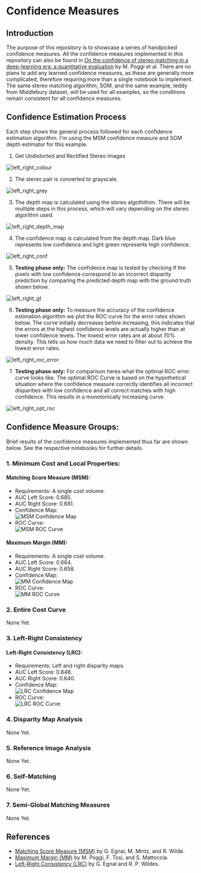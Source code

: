 # Confidence Measures

## Introduction
The purpose of this repository is to showcase a series of handpicked confidence measures. All the confidence measures implemented in this repository can also be found in [On the confidence of stereo matching in a deep-learning era: a quantitative evaluation](https://arxiv.org/abs/2101.00431) by M. Poggi et al. There are no plans to add any learned confidence measures, as these are generally more complicated, therefore requiring more than a single notebook to implement. The same stereo matching algorithm, SGM, and the same example, teddy from Middlebury dataset, will be used for all examples, so the conditions remain consistent for all confidence measures. 

## Confidence Estimation Process
Each step shows the general process followed for each confidence estimation algorithm. I'm using the MSM confidence measure and SGM depth estimator for this example. 


1. Get Undistorted and Rectified Stereo Images

![left_right_colour](teddy/left_right_colour.png)

2. The stereo pair is converted to grayscale.

![left_right_grey](teddy/left_right_grey.png)

3. The depth map is calculated using the stereo algothithim. There will be multiple steps in this process, which will vary depending on the stereo algorithm used.

![left_right_depth_map](teddy/left_right_depth_map.png)

4. The confidence map is calculated from the depth map. Dark blue represents low confidence and light green represents high confidence.

![left_right_conf](teddy/left_right_conf.png)

5. **Testing phase only:** The confidence map is tested by checking if the pixels with low confidence correspond to an incorrect disparity prediction by comparing the predicted depth map with the ground truth shown below.

![left_right_gt](teddy/left_right_gt.png)

6. **Testing phase only:** To measure the accuracy of the confidence estimation algorithm we plot the ROC curve for the error rates shown below. The curve initially decreases before increasing, this indicates that the errors at the highest confidence levels are actually higher than at lower confidence levels. The lowest error rates are at about 70% density. This tells us how much data we need to filter out to achieve the lowest error rates. 

![left_right_roc_error](teddy/left_right_roc_error.png)

7. **Testing phase only:** For comparison heres what the optimal ROC error curve looks like. The optimal ROC Curve is based on the hypothetical situation where the confidence measure correctly identifies all incorrect disparities with low confidence and all correct matches with high confidence. This results in a monotonically increasing curve.

![left_right_opt_roc](teddy/left_right_opt_roc.png)



## Confidence Measure Groups:
Brief results of the confidence measures implemented thus far are shown below. See the respective notebooks for further details.

### 1. Minimum Cost and Local Properties:
#### Matching Score Measure (MSM):

- Requirements: A single cost volume.     
- AUC Left Score: 0.685.   
- AUC Right Score: 0.681.    
- Confidence Map:  
  ![MSM Confidence Map](./figures/msm_confidence_map.png)
- ROC Curve:  
  ![MSM ROC Curve](./figures/msm_roc_curve.png)

#### Maximum Margin (MM):

- Requirements: A single cost volume.     
- AUC Left Score: 0.664.   
- AUC Right Score: 0.658.    
- Confidence Map:  
  ![MM Confidence Map](./figures/mm_confidence_map.png)
- ROC Curve:  
  ![MM ROC Curve](./figures/mm_roc_curve.png)

### 2. Entire Cost Curve
None Yet.

### 3. Left-Right Consistency
#### Left-Right Consistency (LRC):

- Requirements: Left and right disparity maps.     
- AUC Left Score: 0.648.   
- AUC Right Score: 0.640.    
- Confidence Map:  
  ![LRC Confidence Map](./figures/lrc_confidence_map.png)
- ROC Curve:  
  ![LRC ROC Curve](./figures/lrc_roc_curve.png)

### 4. Disparity Map Analysis
None Yet.

### 5. Reference Image Analysis
None Yet.

### 6. Self-Matching
None Yet.

### 7. Semi-Global Matching Measures
None Yet.




## References
* [Matching Score Measure (MSM)](http://www.cse.yorku.ca/~wildes/wildesVI02.pdf) by G. Egnal, M. Mintz, and R. Wilde.
* [Maximum Margin (MM)](http://vision.deis.unibo.it/~ftosi/papers/iccv2017_review.pdf) by M. Poggi, F. Tosi, and S. Mattoccia.
* [Left-Right Consistency (LRC)](https://citeseerx.ist.psu.edu/viewdoc/download?doi=10.1.1.438.672&rep=rep1&type=pdf) by G. Egnal and R. P. Wildes.
